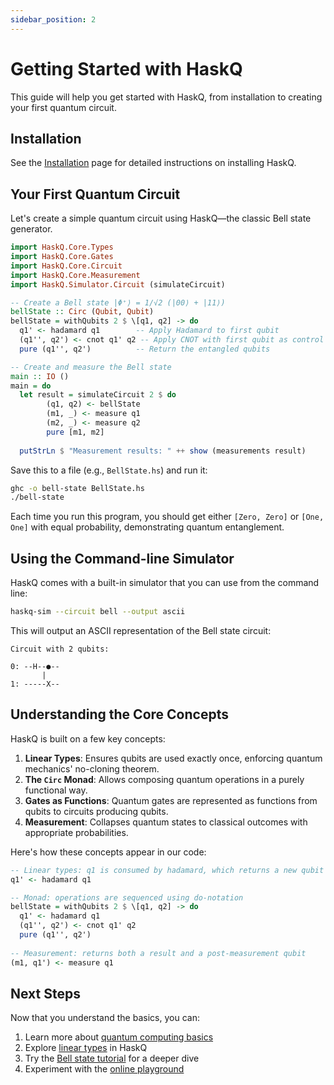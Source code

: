 ```yaml
---
sidebar_position: 2
---
```


# Getting Started with HaskQ

This guide will help you get started with HaskQ, from installation to creating your first quantum circuit.

## Installation

See the [Installation](installation.md) page for detailed instructions on installing HaskQ.

## Your First Quantum Circuit

Let's create a simple quantum circuit using HaskQ—the classic Bell state generator.

```haskell
import HaskQ.Core.Types
import HaskQ.Core.Gates
import HaskQ.Core.Circuit
import HaskQ.Core.Measurement
import HaskQ.Simulator.Circuit (simulateCircuit)

-- Create a Bell state |Φ⁺⟩ = 1/√2 (|00⟩ + |11⟩)
bellState :: Circ (Qubit, Qubit)
bellState = withQubits 2 $ \[q1, q2] -> do
  q1' <- hadamard q1        -- Apply Hadamard to first qubit
  (q1'', q2') <- cnot q1' q2 -- Apply CNOT with first qubit as control
  pure (q1'', q2')          -- Return the entangled qubits

-- Create and measure the Bell state
main :: IO ()
main = do
  let result = simulateCircuit 2 $ do
        (q1, q2) <- bellState
        (m1, _) <- measure q1
        (m2, _) <- measure q2
        pure [m1, m2]
  
  putStrLn $ "Measurement results: " ++ show (measurements result)
```

Save this to a file (e.g., `BellState.hs`) and run it:

```bash
ghc -o bell-state BellState.hs
./bell-state
```

Each time you run this program, you should get either `[Zero, Zero]` or `[One, One]` with equal probability, demonstrating quantum entanglement.

## Using the Command-line Simulator

HaskQ comes with a built-in simulator that you can use from the command line:

```bash
haskq-sim --circuit bell --output ascii
```

This will output an ASCII representation of the Bell state circuit:

```
Circuit with 2 qubits:

0: --H--●--
       |
1: -----X--
```

## Understanding the Core Concepts

HaskQ is built on a few key concepts:

1. **Linear Types**: Ensures qubits are used exactly once, enforcing quantum mechanics' no-cloning theorem.
2. **The `Circ` Monad**: Allows composing quantum operations in a purely functional way.
3. **Gates as Functions**: Quantum gates are represented as functions from qubits to circuits producing qubits.
4. **Measurement**: Collapses quantum states to classical outcomes with appropriate probabilities.

Here's how these concepts appear in our code:

```haskell
-- Linear types: q1 is consumed by hadamard, which returns a new qubit q1'
q1' <- hadamard q1

-- Monad: operations are sequenced using do-notation
bellState = withQubits 2 $ \[q1, q2] -> do
  q1' <- hadamard q1
  (q1'', q2') <- cnot q1' q2
  pure (q1'', q2')
  
-- Measurement: returns both a result and a post-measurement qubit
(m1, q1') <- measure q1
```

## Next Steps

Now that you understand the basics, you can:

1. Learn more about [quantum computing basics](core-concepts/quantum-computing-basics.md)
2. Explore [linear types](core-concepts/linear-types.md) in HaskQ
3. Try the [Bell state tutorial](tutorials/bell-states.md) for a deeper dive
4. Experiment with the [online playground](http://localhost:3003) 